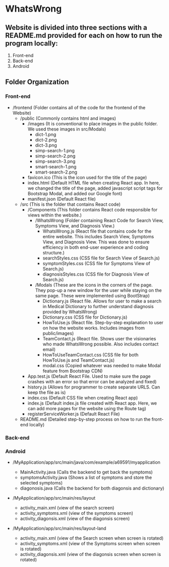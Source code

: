 # WhatsWrong

## Website is divided into three sections with a README.md provided for each on how to run the program locally:
1. Front-end
2. Back-end
3. Android

## Folder Organization

### Front-end

- /frontend (Folder contains all of the code for the frontend of the Website)
  - /public (Commonly contains html and images)
  	- /images (It is conventional to place images in the public folder. We used these images in src/Modals)
  	  - dict-1.png 
  	  - dict-2.png
  	  - dict-3.png
  	  - simp-search-1.png
  	  - simp-search-2.png
  	  - simp-search-3.png
  	  - smart-search-1.png
  	  - smart-search-2.png
  	- favicon.ico (This is the icon used for the title of the page)
  	- index.html (Default HTML file when creating React app. In here, we changed the title of the page, added javascript script tags for Bootstrap Modal, and added our Google font)
  	- manifest.json (Default React file)
  - /src (This is the folder that contains React code)
  	- /Components (This folder contains React code responsible for views within the website.)
  	  - /WhatsWrong (Folder containing React Code for Search View, Symptoms View, and Diagnosis View.)
  	  	- WhatsWrong.js (React file that contains code for the entire website. This includes Search View, Symptoms View, and Diagnosis View. This was done to ensure efficiency in both end-user experience and coding structure.)
  	  	- searchStyles.css (CSS file for Search View of Search.js)
  	  	- symptomStyles.css (CSS file for Symptoms View of Search.js)
  	  	- diagnosisStyles.css (CSS file for Diagnosis View of Search.js)
  	  - /Modals (These are the icons in the corners of the page. They pop-up a new window for the user while staying on the same page. These were implemented using BootStrap)
  	  	- Dictionary.js (React file. Allows for user to make a search in Medical Dictionary to further understand diagnosis provided by WhatsWrong)
  	  	- Dictionary.css (CSS file for Dictionary.js)
  	  	- HowToUse.js (React file. Step-by-step explanation to user on how the website works. Includes images from public/images)
  	  	- TeamContact.js (React file. Shows user the visionaries who made WhatsWrong possible. Also includes contact email)
  	  	- HowToUseTeamContact.css (CSS file for both HowToUse.js and TeamContact.js)
  	  	- modal.css (Copied whatever was needed to make Modal feature from Bootstrap CDN)
  	- App.test.js (Default React File. Used to make sure the page crashes with an error so that error can be analyzed and fixed)
  	- history.js (Allows for programmer to create separate URLS. Can keep the file as is)
  	- index.css (Default CSS file when creating React app)
  	- index.js (Default index.js file created with React app. Here, we can add more pages for the website using the Route tag)
  	- registerServiceWorker.js (Default React File)
  - README.md (Detailed step-by-step process on how to run the front-end locally)

### Back-end

### Android

- /MyApplication/app/src/main/java/com/example/a69591/myapplication
  - MainActivity.java (Calls the backend to get back the symptoms)
  - symptomsActivity.java (Shows a list of symptoms and store the selected symptoms)
  - diagonosis.java (Calls the backend for both diagonsis and dictionary)
 
- /MyApplication/app/src/main/res/layout
  - activity_main.xml (view of the search screen)
  - activity_symptoms.xml (view of the symptoms screen)
  - activity_diagonsis.xml (view of the diagonsis screen)

- /MyApplication/app/src/main/res/layout-land
  - activity_main.xml (view of the Search screen when screen is rotated)
  - activity_symptoms.xml (view of the Symptoms screen when screen is rotated)
  - activity_diagonsis.xml (view of the diagonsis screen when screen is rotated)
    
